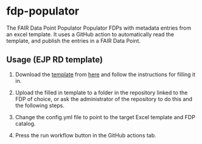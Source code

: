 # fdp-populator
The FAIR Data Point Populator Populator FDPs with metadata entries from an excel template. It uses a GitHub action to automatically read the template, and publish the entries in a FAIR Data Point.



## Usage (EJP RD template)
1. Download the [template](https://github.com/ejp-rd-vp/resource-metadata-schema/blob/master/template/EJPRD%20Resource%20Metadata%20template.xlsx) from [here](https://github.com/ejp-rd-vp/resource-metadata-schema) and follow the instructions for filling it in.

2. Upload the filled in template to a folder in the repository linked to the FDP of choice, or ask the administrator of the repository to do this and the following steps.

3. Change the config.yml file to point to the target Excel template and FDP catalog.

4. Press the run workflow button in the GitHub actions tab.
